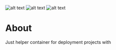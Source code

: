 ![alt text](https://img.shields.io/docker/automated/kolyadin/ruby-rsync.svg)
![alt text](https://img.shields.io/docker/build/kolyadin/ruby-rsync.svg)
![alt text](https://img.shields.io/docker/pulls/kolyadin/ruby-rsync.svg)

# About

Just helper container for deployment projects with 
